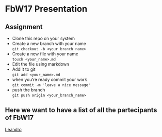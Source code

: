 # FbW17 Presentation

## Assignment

- Clone this repo on your system
- Create a new branch with your name  
`git checkout -b <your_branch_name>`
- Create a new file with your name  
`touch <your_name>.md`
- Edit the file using markdown
- Add it to git  
`git add <your_name>.md`
- when you're ready commit your work  
`git commit -m 'leave a nice message' `
- push the branch  
`git push origin <your_branch_name>`

## Here we want to have a list of all the partecipants of FbW17

[Leandro](./leandro)

